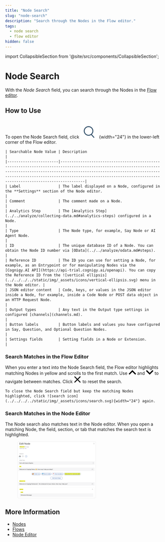 ```yaml
---
title: "Node Search" 
slug: "node-search"
description: "Search through the Nodes in the Flow editor."
tags:
  - node search
  - flow editor
hidden: false 
---
```

import CollapsibleSection from '@site/src/components/CollapsibleSection';


# Node Search

With the _Node Search_ field, you can search through the Nodes in the [Flow editor](../flows/editor.md).

## How to Use

To open the Node Search field, click ![search icon](../../../../static/img/_assets/icons/search.svg){width="24"} in the lower-left corner of the Flow editor.

<CollapsibleSection title="Searchable Content">

    | Searchable Node Value | Description                                                                                                                                                                                                                                                                                       |
    |-----------------------|---------------------------------------------------------------------------------------------------------------------------------------------------------------------------------------------------------------------------------------------------------------------------------------------------|
    | Label                 | The label displayed on a Node, configured in the **Settings** section of the Node editor.                                                                                                                                                                                                         |
    | Comment               | The comment made on a Node.                                                                                                                                                                                                                                                                       |
    | Analytics Step        | The [Analytics Step](../../analyze/collecting-data.md#analytics-steps) configured in a Node.                                                                                                                                                                                                      |
    | Type                  | The Node type, for example, Say Node or AI Agent Node.                                                                                                                                                                                                                                            |
    | ID                    | The unique database ID of a Node. You can obtain the Node ID number via [OData](../../analyze/odata.md#steps).                                                                                                                                                                                    |
    | Reference ID          | The ID you can use for setting a Node, for example, as an Entrypoint or for manipulating Nodes via the [Cognigy.AI API](https://api-trial.cognigy.ai/openapi). You can copy the Reference ID from the ![vertical ellipsis](../../../../static/img/_assets/icons/vertical-ellipsis.svg) menu in the Node editor. |
    | JSON editor content   | Code, keys, or values in the JSON editor inside a Node, for example, inside a Code Node or POST data object in an HTTP Request Node.                                                                                                                                                                |
    | Output types          | Any text in the Output type settings in configured [channels](channels.md).                                                                                                                                                                                                                       |
    | Button labels         | Button labels and values you have configured in Say, Question, and Optional Question Nodes.                                                                                                                                                                                                       |
    | Settings fields       | Setting fields in a Node or Extension.                                                                                                                                                                                                                                                            |
    

</CollapsibleSection>


### Search Matches in the Flow Editor

When you enter a text into the Node Search field, the Flow editor highlights matching Nodes in yellow and scrolls to the first match. Use ![up arrow](../../../../static/img/_assets/icons/arrow-up.svg) and ![down arrow](../../../../static/img/_assets/icons/arrow-down.svg) to navigate between matches. Click ![close button](../../../../static/img/_assets/icons/close-button.svg) to reset the search.

<CollapsibleSection title="Toggle Search Results">

    To close the Node Search field but keep the matching Nodes highlighted, click ![search icon](../../../../static/img/_assets/icons/search.svg){width="24"} again.

</CollapsibleSection>


### Search Matches in the Node Editor

The Node search also matches text in the Node editor. When you open a matching Node, the field, section, or tab that matches the search text is highlighted.

<figure>
  <img class="image-center" src="../../../../static/img/_assets/ai/build/nodes/node-editor-with-highlighting.png" width="60%" />
</figure>

## More Information

- [Nodes](overview.md)
- [Flows](../flows/overview.md)
- [Node Editor](../flows/editor.md)
